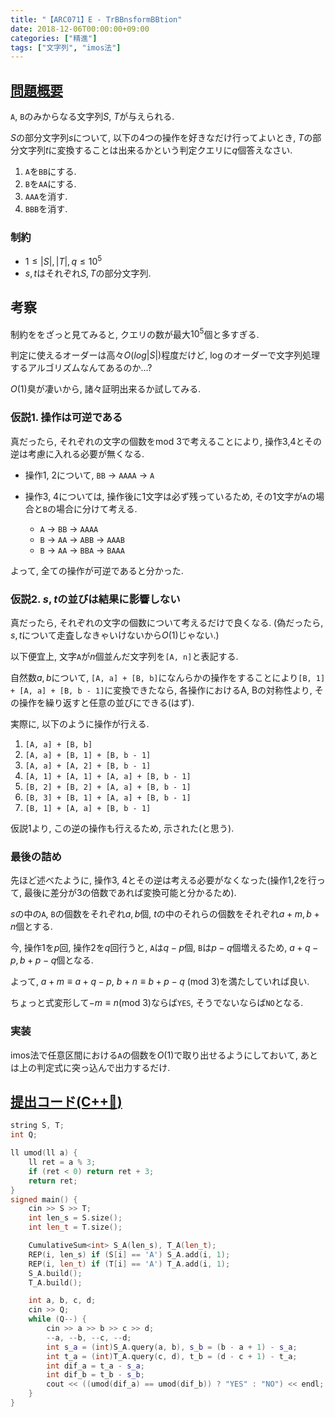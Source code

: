 ```yaml
---
title: "【ARC071】E - TrBBnsformBBtion"
date: 2018-12-06T00:00:00+09:00
categories: ["精進"]
tags: ["文字列", "imos法"]
---
```


## [問題概要](https://atcoder.jp/contests/arc071/tasks/arc071_c)

`A`, `B`のみからなる文字列$S$, $T$が与えられる.

$S$の部分文字列$s$について, 以下の4つの操作を好きなだけ行ってよいとき, $T$の部分文字列$t$に変換することは出来るかという判定クエリに$q$個答えなさい.

1. `A`を`BB`にする.
1. `B`を`AA`にする.
1. `AAA`を消す.
1. `BBB`を消す.

### 制約

* $1 \leq |S|, |T|, q \leq 10^5$
* $s, t$はそれぞれ$S, T$の部分文字列.

## 考察

制約ををざっと見てみると, クエリの数が最大$10^5$個と多すぎる.

判定に使えるオーダーは高々$O(log|S|)$程度だけど, $\log$のオーダーで文字列処理するアルゴリズムなんてあるのか...?

$O(1)$臭が凄いから, 諸々証明出来るか試してみる.

### 仮説1. 操作は可逆である

真だったら, それぞれの文字の個数を$\mathrm{mod}\ 3$で考えることにより, 操作3,4とその逆は考慮に入れる必要が無くなる.

* 操作1, 2について, `BB` → `AAAA` → `A`
* 操作3, 4については, 操作後に1文字は必ず残っているため, その1文字が`A`の場合と`B`の場合に分けて考える.

    * `A` → `BB` → `AAAA`
    * `B` → `AA` → `ABB` → `AAAB`
    * `B` → `AA` → `BBA` → `BAAA`

よって, 全ての操作が可逆であると分かった.

### 仮説2. $s, t$の並びは結果に影響しない

真だったら, それぞれの文字の個数について考えるだけで良くなる. (偽だったら, $s, t$について走査しなきゃいけないから$O(1)$じゃない.)

以下便宜上, 文字`A`が$n$個並んだ文字列を`[A, n]`と表記する.

自然数$a, b$について, `[A, a] + [B, b]`になんらかの操作をすることにより`[B, 1] + [A, a] + [B, b - 1]`に変換できたなら, 各操作におけるA, Bの対称性より, その操作を繰り返すと任意の並びにできる(はず).

実際に, 以下のように操作が行える.

1. `[A, a] + [B, b]`
1. `[A, a] + [B, 1] + [B, b - 1]`
1. `[A, a] + [A, 2] + [B, b - 1]`
1. `[A, 1] + [A, 1] + [A, a] + [B, b - 1]`
1. `[B, 2] + [B, 2] + [A, a] + [B, b - 1]`
1. `[B, 3] + [B, 1] + [A, a] + [B, b - 1]`
1. `[B, 1] + [A, a] + [B, b - 1]`

仮説1より, この逆の操作も行えるため, 示された(と思う).

### 最後の詰め

先ほど述べたように, 操作3, 4とその逆は考える必要がなくなった(操作1,2を行って, 最後に差分が3の倍数であれば変換可能と分かるため).

$s$の中の`A`, `B`の個数をそれぞれ$a, b$個, $t$の中のそれらの個数をそれぞれ$a + m, b + n$個とする.

今, 操作1を$p$回, 操作2を$q$回行うと, `A`は$q - p$個, `B`は$p - q$個増えるため, $a + q - p, b + p - q$個となる.

よって, $a + m \equiv a + q - p,\ b + n \equiv b + p - q\ (\mathrm{mod}\ 3)$を満たしていれば良い.

ちょっと式変形して$-m\equiv n(\mathrm{mod}\ 3)$ならば`YES`, そうでないならば`NO`となる.

### 実装

imos法で任意区間における`A`の個数を$O(1)$で取り出せるようにしておいて, あとは上の判定式に突っ込んで出力するだけ.

## [提出コード(C++:high_brightness:)](https://atcoder.jp/contests/arc071/submissions/3727188)

```cpp
string S, T;
int Q;

ll umod(ll a) {
    ll ret = a % 3;
    if (ret < 0) return ret + 3;
    return ret;
}
signed main() {
    cin >> S >> T;
    int len_s = S.size();
    int len_t = T.size();

    CumulativeSum<int> S_A(len_s), T_A(len_t);
    REP(i, len_s) if (S[i] == 'A') S_A.add(i, 1);
    REP(i, len_t) if (T[i] == 'A') T_A.add(i, 1);
    S_A.build();
    T_A.build();

    int a, b, c, d;
    cin >> Q;
    while (Q--) {
        cin >> a >> b >> c >> d;
        --a, --b, --c, --d;
        int s_a = (int)S_A.query(a, b), s_b = (b - a + 1) - s_a;
        int t_a = (int)T_A.query(c, d), t_b = (d - c + 1) - t_a;
        int dif_a = t_a - s_a;
        int dif_b = t_b - s_b;
        cout << ((umod(dif_a) == umod(dif_b)) ? "YES" : "NO") << endl;
    }
}
```
